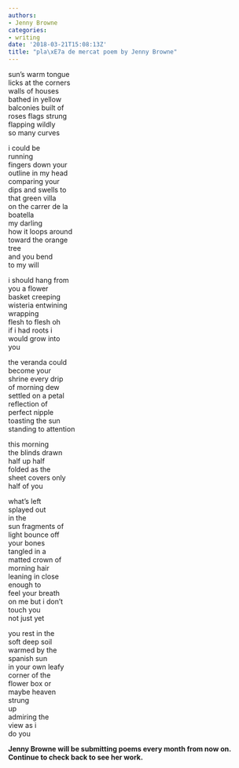 ```yaml
---
authors:
- Jenny Browne
categories:
- writing
date: '2018-03-21T15:08:13Z'
title: "pla\xE7a de mercat poem by Jenny Browne"
---
```

sun’s warm tongue<br>
licks at the corners<br>
walls of houses<br>
bathed in yellow<br>
balconies built of<br>
roses flags strung<br>
flapping wildly<br>
so many curves<br>

i could be<br>
running<br>
fingers down your<br>
outline in my head<br>
comparing your<br>
dips and swells to<br>
that green villa<br>
on the carrer de la<br>
boatella<br>
my darling<br>
how it loops around<br>
toward the orange<br> 
tree<br>
and you bend<br>
to my will<br>

i should hang from<br> 
you a flower<br>
basket creeping<br>
wisteria entwining<br>
wrapping<br>
flesh to flesh oh<br>
if i had roots i <br>
would grow into<br>
you<br>

the veranda could<br>
become your<br>
shrine     every drip<br> 
of morning dew<br>
settled on a petal<br>
reflection of<br>
perfect nipple<br>
toasting the sun<br>
standing to attention<br>

this morning<br>
the blinds drawn<br>
half up half<br>
folded as the <br>
sheet covers only<br>
half of you<br>

what’s left <br>
splayed out <br>
in the<br>
sun fragments of<br>
light bounce off<br>
your bones<br>
tangled in a<br>
matted crown of<br>
morning hair<br>
leaning in close<br> 
enough to <br>
feel your breath<br> 
on me but i don’t<br>
touch you<br>
not just yet<br>

you rest in the <br>
soft deep soil<br>
warmed by the<br>
spanish sun<br>
in your own leafy<br>
corner of the<br>
flower box or<br>
maybe heaven<br>
strung<br>
up<br>
admiring the<br>
view as i <br>
do you<br>

**Jenny Browne will be submitting poems every month from now on. Continue to check back to see her work.**